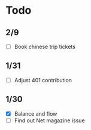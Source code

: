 # Todo

## 2/9 

- [ ] Book chinese trip tickets

## 1/31

- [ ] Adjust 401 contribution 

## 1/30

- [x] Balance and flow
- [ ] Find out Net magazine issue